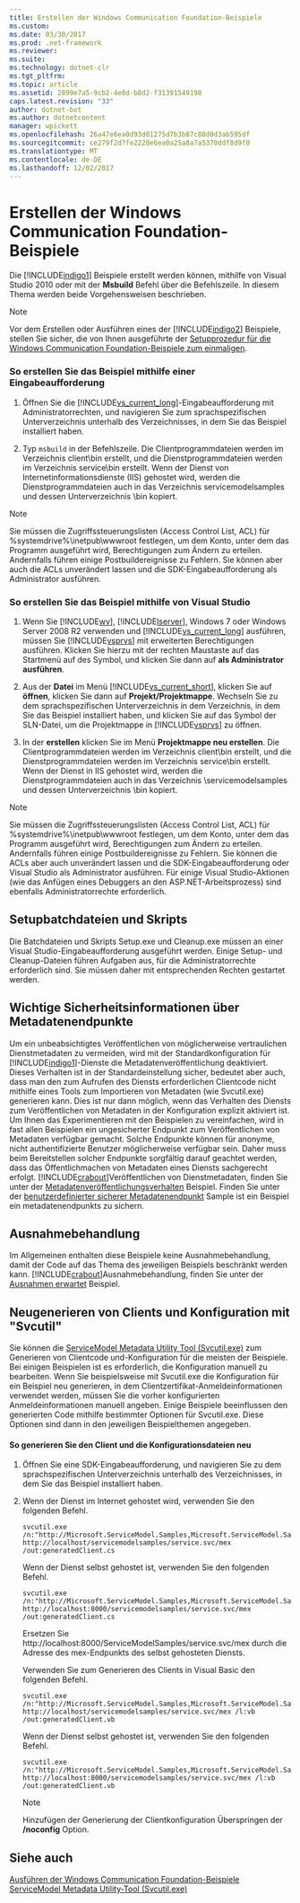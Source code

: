 ```yaml
---
title: Erstellen der Windows Communication Foundation-Beispiele
ms.custom: 
ms.date: 03/30/2017
ms.prod: .net-framework
ms.reviewer: 
ms.suite: 
ms.technology: dotnet-clr
ms.tgt_pltfrm: 
ms.topic: article
ms.assetid: 2899e7a5-9cb2-4e8d-b8d2-f31391549198
caps.latest.revision: "33"
author: dotnet-bot
ms.author: dotnetcontent
manager: wpickett
ms.openlocfilehash: 26a47e6ea0d93d81275d7b3b87c88d0d3ab595df
ms.sourcegitcommit: ce279f2d7fe2220e6ea0a25a8a7a5370ddf8d9f0
ms.translationtype: MT
ms.contentlocale: de-DE
ms.lasthandoff: 12/02/2017
---
```

# <a name="building-the-windows-communication-foundation-samples"></a>Erstellen der Windows Communication Foundation-Beispiele
Die [!INCLUDE[indigo1](../../../../includes/indigo1-md.md)] Beispiele erstellt werden können, mithilfe von Visual Studio 2010 oder mit der **Msbuild** Befehl über die Befehlszeile. In diesem Thema werden beide Vorgehensweisen beschrieben.  
  
> [!NOTE]
>  Vor dem Erstellen oder Ausführen eines der [!INCLUDE[indigo2](../../../../includes/indigo2-md.md)] Beispiele, stellen Sie sicher, die von Ihnen ausgeführte der [Setupprozedur für die Windows Communication Foundation-Beispiele zum einmaligen](../../../../docs/framework/wcf/samples/one-time-setup-procedure-for-the-wcf-samples.md).  
  
### <a name="to-build-the-sample-using-a-command-prompt"></a>So erstellen Sie das Beispiel mithilfe einer Eingabeaufforderung  
  
1.  Öffnen Sie die [!INCLUDE[vs_current_long](../../../../includes/vs-current-long-md.md)]-Eingabeaufforderung mit Administratorrechten, und navigieren Sie zum sprachspezifischen Unterverzeichnis unterhalb des Verzeichnisses, in dem Sie das Beispiel installiert haben.  
  
2.  Typ `msbuild` in der Befehlszeile. Die Clientprogrammdateien werden im Verzeichnis client\bin erstellt, und die Dienstprogrammdateien werden im Verzeichnis service\bin erstellt. Wenn der Dienst von Internetinformationsdienste (IIS) gehostet wird, werden die Dienstprogrammdateien auch in das Verzeichnis servicemodelsamples und dessen Unterverzeichnis \bin kopiert.  
  
> [!NOTE]
>  Sie müssen die Zugriffssteuerungslisten (Access Control List, ACL) für %systemdrive%\inetpub\wwwroot festlegen, um dem Konto, unter dem das Programm ausgeführt wird, Berechtigungen zum Ändern zu erteilen. Andernfalls führen einige Postbuildereignisse zu Fehlern. Sie können aber auch die ACLs unverändert lassen und die SDK-Eingabeaufforderung als Administrator ausführen.  
  
### <a name="to-build-the-sample-using-visual-studio"></a>So erstellen Sie das Beispiel mithilfe von Visual Studio  
  
1.  Wenn Sie [!INCLUDE[wv](../../../../includes/wv-md.md)], [!INCLUDE[lserver](../../../../includes/lserver-md.md)], Windows 7 oder Windows Server 2008 R2 verwenden und [!INCLUDE[vs_current_long](../../../../includes/vs-current-long-md.md)] ausführen, müssen Sie [!INCLUDE[vsprvs](../../../../includes/vsprvs-md.md)] mit erweiterten Berechtigungen ausführen. Klicken Sie hierzu mit der rechten Maustaste auf das Startmenü auf des Symbol, und klicken Sie dann auf **als Administrator ausführen**.  
  
2.  Aus der **Datei** im Menü [!INCLUDE[vs_current_short](../../../../includes/vs-current-short-md.md)], klicken Sie auf **öffnen**, klicken Sie dann auf **Projekt/Projektmappe**. Wechseln Sie zu dem sprachspezifischen Unterverzeichnis in dem Verzeichnis, in dem Sie das Beispiel installiert haben, und klicken Sie auf das Symbol der SLN-Datei, um die Projektmappe in [!INCLUDE[vsprvs](../../../../includes/vsprvs-md.md)] zu öffnen.  
  
3.  In der **erstellen** klicken Sie im Menü **Projektmappe neu erstellen**. Die Clientprogrammdateien werden im Verzeichnis client\bin erstellt, und die Dienstprogrammdateien werden im Verzeichnis service\bin erstellt. Wenn der Dienst in IIS gehostet wird, werden die Dienstprogrammdateien auch in das Verzeichnis \servicemodelsamples und dessen Unterverzeichnis \bin kopiert.  
  
> [!NOTE]
>  Sie müssen die Zugriffssteuerungslisten (Access Control List, ACL) für %systemdrive%\inetpub\wwwroot festlegen, um dem Konto, unter dem das Programm ausgeführt wird, Berechtigungen zum Ändern zu erteilen. Andernfalls führen einige Postbuildereignisse zu Fehlern. Sie können die ACLs aber auch unverändert lassen und die SDK-Eingabeaufforderung oder Visual Studio als Administrator ausführen. Für einige Visual Studio-Aktionen (wie das Anfügen eines Debuggers an den ASP.NET-Arbeitsprozess) sind ebenfalls Administratorrechte erforderlich.  
  
## <a name="setup-batch-files-and-scripts"></a>Setupbatchdateien und Skripts  
 Die Batchdateien und Skripts Setup.exe und Cleanup.exe müssen an einer Visual Studio-Eingabeaufforderung ausgeführt werden. Einige Setup- und Cleanup-Dateien führen Aufgaben aus, für die Administratorrechte erforderlich sind. Sie müssen daher mit entsprechenden Rechten gestartet werden.  
  
## <a name="important-security-information-about-metadata-endpoints"></a>Wichtige Sicherheitsinformationen über Metadatenendpunkte  
 Um ein unbeabsichtigtes Veröffentlichen von möglicherweise vertraulichen Dienstmetadaten zu vermeiden, wird mit der Standardkonfiguration für [!INCLUDE[indigo1](../../../../includes/indigo1-md.md)]-Dienste die Metadatenveröffentlichung deaktiviert. Dieses Verhalten ist in der Standardeinstellung sicher, bedeutet aber auch, dass man den zum Aufrufen des Diensts erforderlichen Clientcode nicht mithilfe eines Tools zum Importieren von Metadaten (wie Svcutil.exe) generieren kann. Dies ist nur dann möglich, wenn das Verhalten des Diensts zum Veröffentlichen von Metadaten in der Konfiguration explizit aktiviert ist. Um Ihnen das Experimentieren mit den Beispielen zu vereinfachen, wird in fast allen Beispielen ein ungesicherter Endpunkt zum Veröffentlichen von Metadaten verfügbar gemacht. Solche Endpunkte können für anonyme, nicht authentifizierte Benutzer möglicherweise verfügbar sein. Daher muss beim Bereitstellen solcher Endpunkte sorgfältig darauf geachtet werden, dass das Öffentlichmachen von Metadaten eines Diensts sachgerecht erfolgt. [!INCLUDE[crabout](../../../../includes/crabout-md.md)]Veröffentlichen von Dienstmetadaten, finden Sie unter der [Metadatenveröffentlichungsverhalten](../../../../docs/framework/wcf/samples/metadata-publishing-behavior.md) Beispiel. Finden Sie unter der [benutzerdefinierter sicherer Metadatenendpunkt](../../../../docs/framework/wcf/samples/custom-secure-metadata-endpoint.md) Sample ist ein Beispiel ein metadatenendpunkts zu sichern.  
  
## <a name="exception-handling"></a>Ausnahmebehandlung  
 Im Allgemeinen enthalten diese Beispiele keine Ausnahmebehandlung, damit der Code auf das Thema des jeweiligen Beispiels beschränkt werden kann. [!INCLUDE[crabout](../../../../includes/crabout-md.md)]Ausnahmebehandlung, finden Sie unter der [Ausnahmen erwartet](../../../../docs/framework/wcf/samples/expected-exceptions.md) Beispiel.  
  
## <a name="regenerating-clients-and-configuration-with-svcutil"></a>Neugenerieren von Clients und Konfiguration mit "Svcutil"  
 Sie können die [ServiceModel Metadata Utility Tool (Svcutil.exe)](../../../../docs/framework/wcf/servicemodel-metadata-utility-tool-svcutil-exe.md) zum Generieren von Clientcode und-Konfiguration für die meisten der Beispiele. Bei einigen Beispielen ist es erforderlich, die Konfiguration manuell zu bearbeiten. Wenn Sie beispielsweise mit Svcutil.exe die Konfiguration für ein Beispiel neu generieren, in dem Clientzertifikat-Anmeldeinformationen verwendet werden, müssen Sie die vorher konfigurierten Anmeldeinformationen manuell angeben. Einige Beispiele beeinflussen den generierten Code mithilfe bestimmter Optionen für Svcutil.exe. Diese Optionen sind dann in den jeweiligen Beispielthemen angegeben.  
  
#### <a name="to-regenerate-the-client-and-configuration-files"></a>So generieren Sie den Client und die Konfigurationsdateien neu  
  
1.  Öffnen Sie eine SDK-Eingabeaufforderung, und navigieren Sie zu dem sprachspezifischen Unterverzeichnis unterhalb des Verzeichnisses, in dem Sie das Beispiel installiert haben.  
  
2.  Wenn der Dienst im Internet gehostet wird, verwenden Sie den folgenden Befehl.  
  
    ```  
    svcutil.exe /n:"http://Microsoft.ServiceModel.Samples,Microsoft.ServiceModel.Samples" http://localhost/servicemodelsamples/service.svc/mex /out:generatedClient.cs  
    ```  
  
     Wenn der Dienst selbst gehostet ist, verwenden Sie den folgenden Befehl.  
  
    ```  
    svcutil.exe /n:"http://Microsoft.ServiceModel.Samples,Microsoft.ServiceModel.Samples" http://localhost:8000/servicemodelsamples/service.svc/mex /out:generatedClient.cs  
    ```  
  
     Ersetzen Sie http://localhost:8000/ServiceModelSamples/service.svc/mex durch die Adresse des mex-Endpunkts des selbst gehosteten Diensts.  
  
     Verwenden Sie zum Generieren des Clients in Visual Basic den folgenden Befehl.  
  
    ```  
    svcutil.exe /n:"http://Microsoft.ServiceModel.Samples,Microsoft.ServiceModel.Samples" http://localhost/servicemodelsamples/service.svc/mex /l:vb /out:generatedClient.vb  
    ```  
  
     Wenn der Dienst selbst gehostet ist, verwenden Sie den folgenden Befehl.  
  
    ```  
    svcutil.exe /n:"http://Microsoft.ServiceModel.Samples,Microsoft.ServiceModel.Samples" http://localhost:8000/servicemodelsamples/service.svc/mex /l:vb /out:generatedClient.vb  
    ```  
  
    > [!NOTE]
    >  Hinzufügen der Generierung der Clientkonfiguration Überspringen der **/noconfig** Option.  
  
## <a name="see-also"></a>Siehe auch  
 [Ausführen der Windows Communication Foundation-Beispiele](../../../../docs/framework/wcf/samples/running-the-samples.md)  
 [ServiceModel Metadata Utility-Tool (Svcutil.exe)](../../../../docs/framework/wcf/servicemodel-metadata-utility-tool-svcutil-exe.md)
